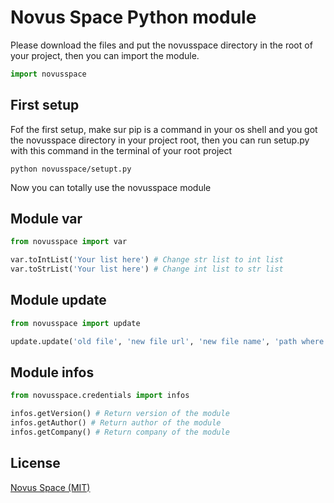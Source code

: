 # Novus Space Python module
Please download the files and put the novusspace directory in the root of your project, then you can import the module.
```python
import novusspace
```
## First setup
Fof the first setup, make sur pip is a command in your os shell and you got the novusspace directory in your project root, then you can run setup.py with this command in the terminal of your root project
```
python novusspace/setupt.py
```
Now you can totally use the novusspace module

## Module var
```python
from novusspace import var

var.toIntList('Your list here') # Change str list to int list
var.toStrList('Your list here') # Change int list to str list
```

## Module update
```python
from novusspace import update

update.update('old file', 'new file url', 'new file name', 'path where the new file will be added', logs=(False is the basic set up))
```

## Module infos
```python
from novusspace.credentials import infos

infos.getVersion() # Return version of the module
infos.getAuthor() # Return author of the module
infos.getCompany() # Return company of the module
```

## License
[Novus Space (MIT)](https://novussapce.inovaperf.me/License.html)
